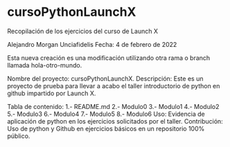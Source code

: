 # cursoPythonLaunchX
Recopilación de los ejercicios del curso de Launch X

Alejandro Morgan Unciafidelis Fecha: 4 de febrero de 2022

Esta nueva creación es una modificación utilizando otra rama o branch llamada hola-otro-mundo.

Nombre del proyecto: cursoPythonLaunchX. Descripción: Este es un proyecto de prueba para llevar a acabo el taller introductorio de python en github impartido por Launch X. 

Tabla de contenido: 1.- README.md 2.- Modulo0 3.- Modulo1 4.- Modulo2 5.- Modulo3 6.- Modulo4 7.- Modulo5 8.- Modulo6 Uso: Evidencia de aplicación de python en los ejercicios solicitados por el taller. Contribución: Uso de python y Github en ejercicios básicos en un repositorio 100% público.

